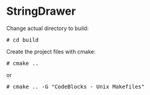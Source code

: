 StringDrawer
===========

Change actual directory to build:
<pre># cd build</pre>

Create  the project files with cmake:
<pre># cmake ..</pre> 
or
<pre># cmake .. -G "CodeBlocks - Unix Makefiles"</pre>